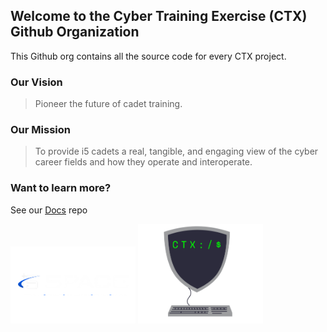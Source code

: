 ## Welcome to the Cyber Training Exercise (CTX) Github Organization

This Github org contains all the source code for every CTX project.

### Our Vision

> Pioneer the future of cadet training.

### Our Mission

> To provide i5 cadets a real, tangible, and engaging view of the cyber career fields and how they operate and interoperate.

### Want to learn more?

See our [Docs](https://github.com/CyberTrainingExercise/Docs/blob/master/readme.md) repo

<p float="left">
    <img src="./i5_logo.png" alt="CTX Logo" width="200">
    <img src="./ctx_logo.png" alt="CTX Logo" width="200">
</p>
